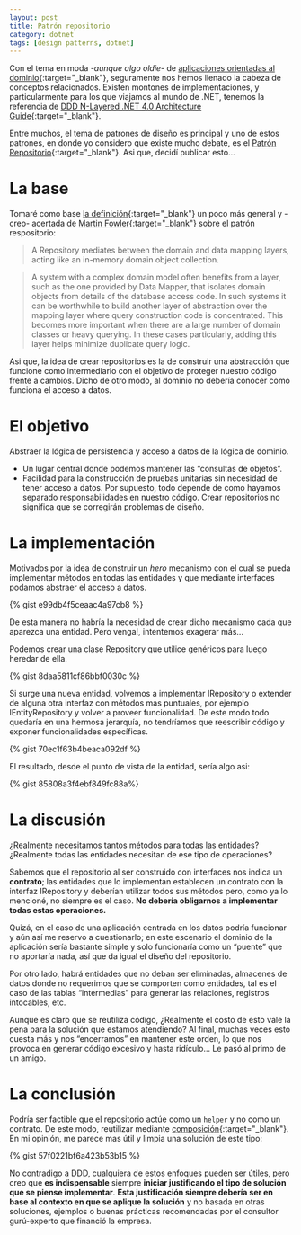 ```yaml
---
layout: post
title: Patrón repositorio
category: dotnet
tags: [design patterns, dotnet]
---
```


Con el tema en moda *-aunque algo oldie-* de [aplicaciones orientadas al dominio](https://en.wikipedia.org/wiki/Domain-driven_design){:target="_blank"}, seguramente nos hemos llenado la cabeza de conceptos relacionados. Existen montones de implementaciones, y particularmente para los que viajamos al mundo de .NET, tenemos la referencia de [DDD N-Layered .NET 4.0 Architecture Guide](https://blogs.msdn.microsoft.com/marblogging/2011/05/23/domain-drive-design-n-layered-net-4-0-architecture-guide/){:target="_blank"}.

Entre muchos, el tema de patrones de diseño es principal y uno de estos patrones, en donde yo considero que existe mucho debate, es el [Patrón Repositorio](https://msdn.microsoft.com/en-us/library/ff649690.aspx){:target="_blank"}. Asi que, decidí publicar esto...

# La base
Tomaré como base [la definición](http://martinfowler.com/eaaCatalog/repository.html){:target="_blank"} un poco más general y -creo- acertada de [Martin Fowler](http://martinfowler.com/){:target="_blank"} sobre el patrón respositorio:

> A Repository mediates between the domain and data mapping layers, acting like an in-memory domain object collection.

> A system with a complex domain model often benefits from a layer, such as the one provided by Data Mapper, that isolates domain objects from details of the database access code. In such systems it can be worthwhile to build another layer of abstraction over the mapping layer where query construction code is concentrated. This becomes more important when there are a large number of domain classes or heavy querying. In these cases particularly, adding this layer helps minimize duplicate query logic.

Asi que, la idea de crear repositorios es la de construir una abstracción que funcione como intermediario con el objetivo de proteger nuestro código frente a cambios. Dicho de otro modo, al dominio no debería conocer como funciona el acceso a datos.

# El objetivo

Abstraer la lógica de persistencia y acceso a datos de la lógica de dominio.

- Un lugar central donde podemos mantener las “consultas de objetos”.
- Facilidad para la construcción de pruebas unitarias sin necesidad de tener acceso a datos. Por supuesto, todo depende de como hayamos separado responsabilidades en nuestro código. Crear repositorios no significa que se corregirán problemas de diseño.

# La implementación

Motivados por la idea de construir un *hero* mecanismo con el cual se pueda implementar métodos en todas las entidades y que mediante interfaces podamos abstraer el acceso a datos.

{% gist e99db4f5ceaac4a97cb8 %}

De esta manera no habría la necesidad de crear dicho mecanismo cada que aparezca una entidad. Pero venga!, intentemos exagerar más...

Podemos crear una clase Repository que utilice genéricos para luego heredar de ella.

{% gist 8daa5811cf86bbf0030c %}

Si surge una nueva entidad, volvemos a implementar IRepository o extender de alguna otra interfaz con métodos mas puntuales, por ejemplo IEntityRepository y volver a proveer funcionalidad. De este modo todo quedaría en una hermosa jerarquía, no tendríamos que reescribir código y exponer funcionalidades específicas.

{% gist 70ec1f63b4beaca092df %}

El resultado, desde el punto de vista de la entidad, sería algo asi:

{% gist 85808a3f4ebf849fc88a%}

# La discusión

¿Realmente necesitamos tantos métodos para todas las entidades? ¿Realmente todas las entidades necesitan de ese tipo de operaciones?

Sabemos que el repositorio al ser construido con interfaces nos indica un **contrato**; las entidades que lo implementan establecen un contrato con la interfaz IRepository y deberían utilizar todos sus métodos pero, como ya lo mencioné, no siempre es el caso. **No debería obligarnos a implementar todas estas operaciones.**

Quizá, en el caso de una aplicación centrada en los datos podría funcionar y aún así me reservo a cuestionarlo; en este escenario el dominio de la aplicación sería bastante simple y solo funcionaría como un “puente” que no aportaría nada, así que da igual el diseño del repositorio.

Por otro lado, habrá entidades que no deban ser eliminadas, almacenes de datos donde no requerimos que se comporten como entidades, tal es el caso de las tablas “intermedias” para generar las relaciones, registros intocables, etc.

Aunque es claro que se reutiliza código, ¿Realmente el costo de esto vale la pena para la solución que estamos atendiendo? Al final, muchas veces esto cuesta más y nos “encerramos” en mantener este orden, lo que nos provoca en generar código excesivo y hasta ridículo... Le pasó al primo de un amigo.

# La conclusión

Podría ser factible que el repositorio actúe como un `helper` y no como un contrato. De este modo, reutilizar mediante [composición](https://en.wikipedia.org/wiki/Composition_over_inheritance){:target="_blank"}. En mi opinión, me parece mas útil y limpia una solución de este tipo:

{% gist 57f0221bf6a423b53b15 %}

No contradigo a DDD, cualquiera de estos enfoques pueden ser útiles, pero creo que **es indispensable** siempre **iniciar justificando el tipo de solución que se piense implementar**. **Esta justificación siempre debería ser en base al contexto en que se aplique la solución** y no basada en otras soluciones, ejemplos o buenas prácticas recomendadas por el consultor gurú-experto que financió la empresa.
